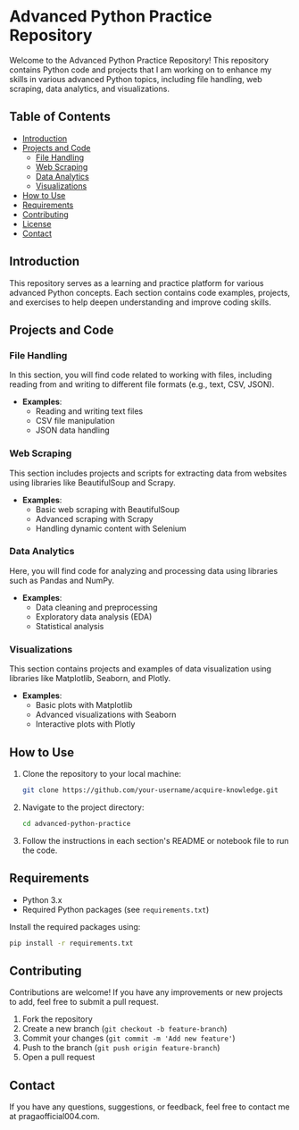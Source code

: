 # Advanced Python Practice Repository

Welcome to the Advanced Python Practice Repository! This repository contains Python code and projects that I am working on to enhance my skills in various advanced Python topics, including file handling, web scraping, data analytics, and visualizations.

## Table of Contents

- [Introduction](#introduction)
- [Projects and Code](#projects-and-code)
  - [File Handling](#file-handling)
  - [Web Scraping](#web-scraping)
  - [Data Analytics](#data-analytics)
  - [Visualizations](#visualizations)
- [How to Use](#how-to-use)
- [Requirements](#requirements)
- [Contributing](#contributing)
- [License](#license)
- [Contact](#contact)

## Introduction

This repository serves as a learning and practice platform for various advanced Python concepts. Each section contains code examples, projects, and exercises to help deepen understanding and improve coding skills.

## Projects and Code

### File Handling

In this section, you will find code related to working with files, including reading from and writing to different file formats (e.g., text, CSV, JSON).

- **Examples**:
  - Reading and writing text files
  - CSV file manipulation
  - JSON data handling

### Web Scraping

This section includes projects and scripts for extracting data from websites using libraries like BeautifulSoup and Scrapy.

- **Examples**:
  - Basic web scraping with BeautifulSoup
  - Advanced scraping with Scrapy
  - Handling dynamic content with Selenium

### Data Analytics

Here, you will find code for analyzing and processing data using libraries such as Pandas and NumPy.

- **Examples**:
  - Data cleaning and preprocessing
  - Exploratory data analysis (EDA)
  - Statistical analysis

### Visualizations

This section contains projects and examples of data visualization using libraries like Matplotlib, Seaborn, and Plotly.

- **Examples**:
  - Basic plots with Matplotlib
  - Advanced visualizations with Seaborn
  - Interactive plots with Plotly

## How to Use

1. Clone the repository to your local machine:
    ```bash
    git clone https://github.com/your-username/acquire-knowledge.git
    ```
2. Navigate to the project directory:
    ```bash
    cd advanced-python-practice
    ```
3. Follow the instructions in each section's README or notebook file to run the code.

## Requirements

- Python 3.x
- Required Python packages (see `requirements.txt`)

Install the required packages using:
```bash
pip install -r requirements.txt
```

## Contributing

Contributions are welcome! If you have any improvements or new projects to add, feel free to submit a pull request.

1. Fork the repository
2. Create a new branch (`git checkout -b feature-branch`)
3. Commit your changes (`git commit -m 'Add new feature'`)
4. Push to the branch (`git push origin feature-branch`)
5. Open a pull request

## Contact

If you have any questions, suggestions, or feedback, feel free to contact me at pragaofficial004.com.
